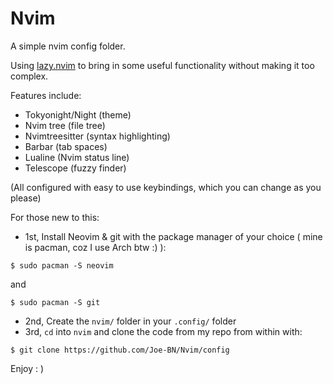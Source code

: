 # Nvim
A simple nvim config folder.

Using [lazy.nvim](https://github.com/folke/lazy.nvim) to bring in some useful functionality without making it too complex.

Features include:
+ Tokyonight/Night (theme)
+ Nvim tree (file tree)
+ Nvimtreesitter (syntax highlighting)
+ Barbar (tab spaces)
+ Lualine (Nvim status line)
+ Telescope (fuzzy finder)

(All configured with easy to use keybindings, which you can change as you please)

For those new to this:

+ 1st, Install Neovim & git with the package manager of your choice ( mine is pacman, coz I use Arch btw :) ):

```
$ sudo pacman -S neovim
```

and

```
$ sudo pacman -S git
```

+ 2nd, Create the ```nvim/``` folder in your ```.config/``` folder
+ 3rd, ```cd``` into ```nvim``` and clone the code from my repo from within with:
```
$ git clone https://github.com/Joe-BN/Nvim/config
```

 Enjoy     : )
